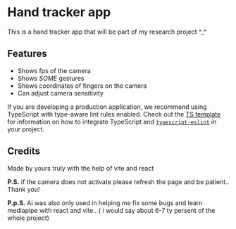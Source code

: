 # Hand tracker app
This is a hand tracker app that will be part of my research project ^_^


## Features
- Shows fps of the camera
- Shows *SOME* gestures
- Shows coordinates of fingers on the camera
- Can adjust camera sensitivity

If you are developing a production application, we recommend using TypeScript with type-aware lint rules enabled. Check out the [TS template](https://github.com/vitejs/vite/tree/main/packages/create-vite/template-react-ts) for information on how to integrate TypeScript and [`typescript-eslint`](https://typescript-eslint.io) in your project.
## Credits
Made by yours truly with the help of vite and react

**P.S.** if the camera does not activate please refresh the page and be patient.. Thank you!

**P.p.S.** Ai was also only used in helping me fix some bugs and learn mediapipe with react and vite.. ( i would say about 6-7 ty persent of the whole project) 
